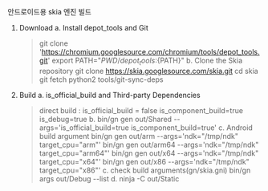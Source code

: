안드로이드용 skia 엔진 빌드

1. Download
  a. Install depot_tools and Git
    > git clone 'https://chromium.googlesource.com/chromium/tools/depot_tools.git'
    > export PATH="${PWD}/depot_tools:${PATH}" 
  b. Clone the Skia repository
    > git clone https://skia.googlesource.com/skia.git
    > cd skia
    > git fetch
    > python2 tools/git-sync-deps
2. Build
  a. is_official_build and Third-party Dependencies
    > direct build : is_official_build = false
    > is_component_build=true
    > is_debug=true
  b. bin/gn gen out/Shared --args='is_official_build=true is_component_build=true'
  c. Android build argument
    > bin/gn gen out/arm   --args='ndk="/tmp/ndk" target_cpu="arm"'
    > bin/gn gen out/arm64 --args='ndk="/tmp/ndk" target_cpu="arm64"'
    > bin/gn gen out/x64   --args='ndk="/tmp/ndk" target_cpu="x64"'
    > bin/gn gen out/x86   --args='ndk="/tmp/ndk" target_cpu="x86"'
  c. check build arguments(gn/skia.gni)
    > bin/gn args out/Debug --list
  d. ninja -C out/Static
